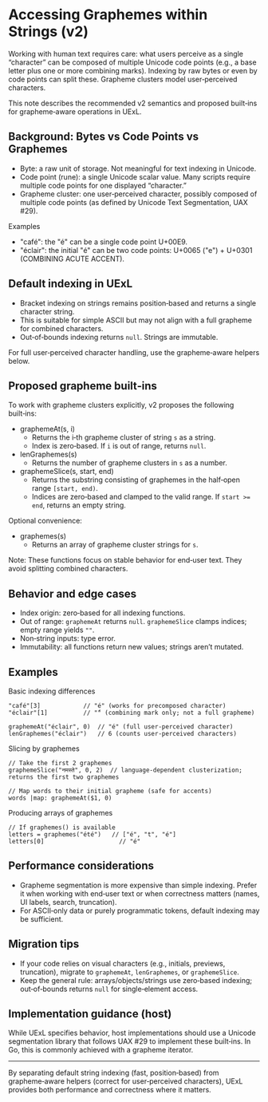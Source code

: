 # Accessing Graphemes within Strings (v2)

Working with human text requires care: what users perceive as a single “character” can be composed of multiple Unicode code points (e.g., a base letter plus one or more combining marks). Indexing by raw bytes or even by code points can split these. Grapheme clusters model user‑perceived characters.

This note describes the recommended v2 semantics and proposed built‑ins for grapheme‑aware operations in UExL.

## Background: Bytes vs Code Points vs Graphemes
- Byte: a raw unit of storage. Not meaningful for text indexing in Unicode.
- Code point (rune): a single Unicode scalar value. Many scripts require multiple code points for one displayed “character.”
- Grapheme cluster: one user‑perceived character, possibly composed of multiple code points (as defined by Unicode Text Segmentation, UAX #29).

Examples
- "café": the "é" can be a single code point U+00E9.
- "éclair": the initial "é" can be two code points: U+0065 ("e") + U+0301 (COMBINING ACUTE ACCENT).

## Default indexing in UExL
- Bracket indexing on strings remains position‑based and returns a single character string.
- This is suitable for simple ASCII but may not align with a full grapheme for combined characters.
- Out‑of‑bounds indexing returns `null`. Strings are immutable.

For full user‑perceived character handling, use the grapheme‑aware helpers below.

## Proposed grapheme built‑ins
To work with grapheme clusters explicitly, v2 proposes the following built‑ins:

- graphemeAt(s, i)
	- Returns the i‑th grapheme cluster of string `s` as a string.
	- Index is zero‑based. If `i` is out of range, returns `null`.
- lenGraphemes(s)
	- Returns the number of grapheme clusters in `s` as a number.
- graphemeSlice(s, start, end)
	- Returns the substring consisting of graphemes in the half‑open range `[start, end)`.
	- Indices are zero‑based and clamped to the valid range. If `start >= end`, returns an empty string.

Optional convenience:
- graphemes(s)
	- Returns an array of grapheme cluster strings for `s`.

Note: These functions focus on stable behavior for end‑user text. They avoid splitting combined characters.

## Behavior and edge cases
- Index origin: zero‑based for all indexing functions.
- Out of range: `graphemeAt` returns `null`. `graphemeSlice` clamps indices; empty range yields `""`.
- Non‑string inputs: type error.
- Immutability: all functions return new values; strings aren’t mutated.

## Examples
Basic indexing differences
```
"café"[3]            // "é" (works for precomposed character)
"éclair"[1]          // "́" (combining mark only; not a full grapheme)

graphemeAt("éclair", 0)  // "é" (full user‑perceived character)
lenGraphemes("éclair")   // 6 (counts user‑perceived characters)
```

Slicing by graphemes
```
// Take the first 2 graphemes
graphemeSlice("नमस्ते", 0, 2)  // language‑dependent clusterization; returns the first two graphemes

// Map words to their initial grapheme (safe for accents)
words |map: graphemeAt($1, 0)
```

Producing arrays of graphemes
```
// If graphemes() is available
letters = graphemes("été")   // ["é", "t", "é"]
letters[0]                     // "é"
```

## Performance considerations
- Grapheme segmentation is more expensive than simple indexing. Prefer it when working with end‑user text or when correctness matters (names, UI labels, search, truncation).
- For ASCII‑only data or purely programmatic tokens, default indexing may be sufficient.

## Migration tips
- If your code relies on visual characters (e.g., initials, previews, truncation), migrate to `graphemeAt`, `lenGraphemes`, or `graphemeSlice`.
- Keep the general rule: arrays/objects/strings use zero‑based indexing; out‑of‑bounds returns `null` for single‑element access.

## Implementation guidance (host)
While UExL specifies behavior, host implementations should use a Unicode segmentation library that follows UAX #29 to implement these built‑ins. In Go, this is commonly achieved with a grapheme iterator.

---
By separating default string indexing (fast, position‑based) from grapheme‑aware helpers (correct for user‑perceived characters), UExL provides both performance and correctness where it matters.
